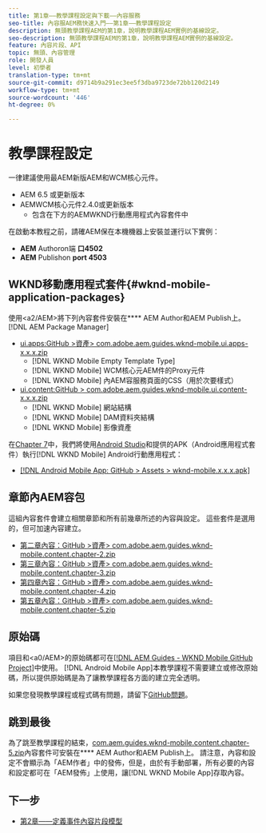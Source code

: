 ```yaml
---
title: 第1章——教學課程設定與下載——內容服務
seo-title: 內容服AEM務快速入門——第1章——教學課程設定
description: 無頭教學課程AEM的第1章，說明教學課程AEM實例的基線設定。
seo-description: 無頭教學課程AEM的第1章，說明教學課程AEM實例的基線設定。
feature: 內容片段、API
topic: 無頭、內容管理
role: 開發人員
level: 初學者
translation-type: tm+mt
source-git-commit: d9714b9a291ec3ee5f3dba9723de72bb120d2149
workflow-type: tm+mt
source-wordcount: '446'
ht-degree: 0%

---
```



# 教學課程設定

一律建議使用最AEM新版AEM和WCM核心元件。

* AEM 6.5 或更新版本
* AEMWCM核心元件2.4.0或更新版本
   * 包含在[](#wknd-mobile-application-packages)下方的AEMWKND行動應用程式內容套件中

在啟動本教程之前，請確AEM保在本機機器上安裝並運行以下實例：[](https://helpx.adobe.com/experience-manager/6-5/sites/deploying/using/deploy.html#Default%20Local%20Install)

* **AEM** Authoron端 **口4502**
* **AEM** Publishon  **port 4503**

## WKND移動應用程式套件{#wknd-mobile-application-packages}

使用&lt;a2/AEM>將下列內容套件安裝在&#x200B;**** AEM Author和AEM Publish上。[!DNL AEM Package Manager]

* [ui.apps:GitHub >資產> com.adobe.aem.guides.wknd-mobile.ui.apps-x.x.x.zip](https://github.com/adobe/aem-guides-wknd-mobile/releases/latest)
   * [!DNL WKND Mobile Empty Template Type]
   * [!DNL WKND Mobile] WCM核心元AEM件的Proxy元件
   * [!DNL WKND Mobile] 內AEM容服務頁面的CSS（用於次要樣式）
* [ui.content:GitHub > com.adobe.aem.guides.wknd-mobile.ui.content-x.x.x.zip](https://github.com/adobe/aem-guides-wknd-mobile/releases/latest)
   * [!DNL WKND Mobile] 網站結構
   * [!DNL WKND Mobile] DAM資料夾結構
   * [!DNL WKND Mobile] 影像資產

在[Chapter 7](./chapter-7.md)中，我們將使用[Android Studio](https://developer.android.com/studio)和提供的APK（Android應用程式套件）執行[!DNL WKND Mobile] Android行動應用程式：

* [[!DNL Android Mobile App: GitHub > Assets > wknd-mobile.x.x.x.apk]](https://github.com/adobe/aem-guides-wknd-mobile/releases/latest)

## 章節內AEM容包

這組內容套件會建立相關章節和所有前幾章所述的內容與設定。 這些套件是選用的，但可加速內容建立。

* [第二章內容：GitHub >資產> com.adobe.aem.guides.wknd-mobile.content.chapter-2.zip](https://github.com/adobe/aem-guides-wknd-mobile/releases/latest)
* [第三章內容：GitHub >資產> com.adobe.aem.guides.wknd-mobile.content.chapter-3.zip](https://github.com/adobe/aem-guides-wknd-mobile/releases/latest)
* [第四章內容：GitHub >資產> com.adobe.aem.guides.wknd-mobile.content.chapter-4.zip](https://github.com/adobe/aem-guides-wknd-mobile/releases/latest)
* [第五章內容：GitHub >資產> com.adobe.aem.guides.wknd-mobile.content.chapter-5.zip](https://github.com/adobe/aem-guides-wknd-mobile/releases/latest)

## 原始碼

項目和&lt;a0/AEM>的原始碼都可在[[!DNL AEM Guides - WKND Mobile GitHub Project]](https://github.com/adobe/aem-guides-wknd-mobile)中使用。 [!DNL Android Mobile App]本教學課程不需要建立或修改原始碼，所以提供原始碼是為了讓教學課程各方面的建立完全透明。

如果您發現教學課程或程式碼有問題，請留下[GitHub問題](https://github.com/adobe/aem-guides-wknd-mobile/issues)。

## 跳到最後

為了跳至教學課程的結束，[com.aem.guides.wknd-mobile.content.chapter-5.zip](https://github.com/adobe/aem-guides-wknd-mobile/releases/latest)內容套件可安裝在&#x200B;**** AEM Author和AEM Publish上。 請注意，內容和設定不會顯示為「AEM作者」中的發佈，但是，由於有手動部署，所有必要的內容和設定都可在「AEM發佈」上使用，讓[!DNL WKND Mobile App]存取內容。


## 下一步

* [第2章——定義事件內容片段模型](./chapter-2.md)
